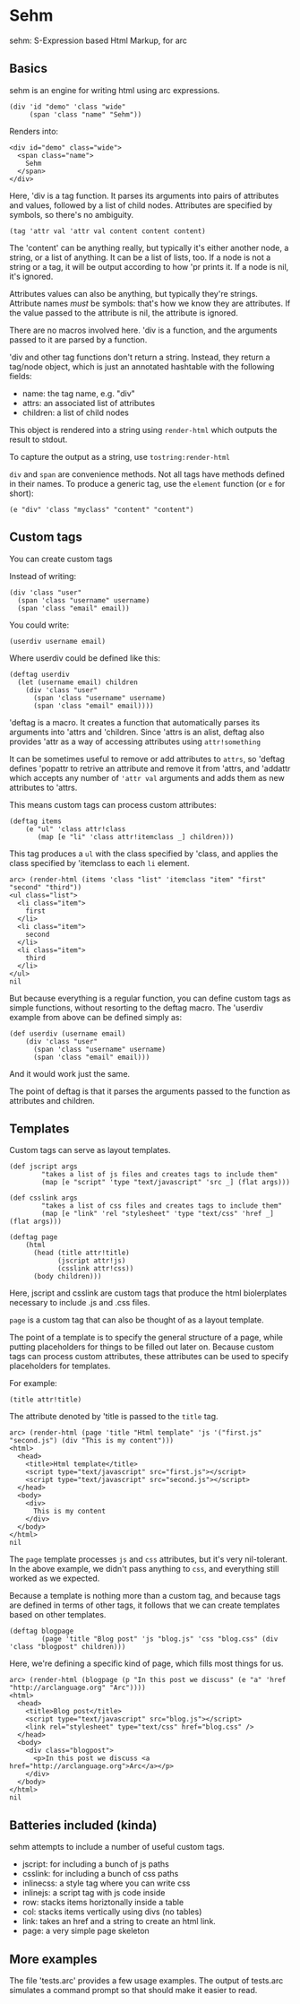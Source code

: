 # Sehm

sehm: S-Expression based Html Markup, for arc

## Basics

sehm is an engine for writing html using arc expressions.

    (div 'id "demo" 'class "wide"
         (span 'class "name" "Sehm"))

Renders into:

    <div id="demo" class="wide">
      <span class="name">
        Sehm
      </span>
    </div>

Here, 'div is a tag function. It parses its arguments into pairs of attributes and values, followed by a list of child nodes. Attributes are specified by symbols, so there's no ambiguity.

    (tag 'attr val 'attr val content content content)

The 'content' can be anything really, but typically it's either another node, a string, or a list of anything. It can be a list of lists, too. If a node is not a string or a tag, it will be output according to how 'pr prints it. If a node is nil, it's ignored.

Attributes values can also be anything, but typically they're strings. Attribute names *must* be symbols: that's how we know they are attributes. If the value passed to the attribute is nil, the attribute is ignored.

There are no macros involved here. 'div is a function, and the arguments passed to it are parsed by a function.

'div and other tag functions don't return a string. Instead, they return a tag/node object, which is just an annotated hashtable with the following fields:

* name: the tag name, e.g. "div"
* attrs: an associated list of attributes
* children: a list of child nodes

This object is rendered into a string using `render-html` which outputs the result to stdout. 

To capture the output as a string, use `tostring:render-html`

`div` and `span` are convenience methods. Not all tags have methods defined in their names. To produce a generic tag, use the `element` function (or `e` for short):

    (e "div" 'class "myclass" "content" "content")

## Custom tags

You can create custom tags

Instead of writing:

    (div 'class "user"
      (span 'class "username" username)
      (span 'class "email" email))

You could write:

    (userdiv username email)

Where userdiv could be defined like this:

    (deftag userdiv
      (let (username email) children
        (div 'class "user"
          (span 'class "username" username)
          (span 'class "email" email))))

'deftag is a macro. It creates a function that automatically parses its arguments into 'attrs and 'children.
Since 'attrs is an alist, deftag also provides 'attr as a way of accessing attributes using `attr!something`

It can be sometimes useful to remove or add attributes to `attrs`, so 'deftag defines 'popattr to retrive an attribute and remove it from 'attrs, and 'addattr which accepts any number of `'attr val` arguments and adds them as new attributes to 'attrs.

This means custom tags can process custom attributes:

    (deftag items
        (e "ul" 'class attr!class
           (map [e "li" 'class attr!itemclass _] children)))

This tag produces a `ul` with the class specified by 'class, and applies the class specified by 'itemclass to each `li` element.

    arc> (render-html (items 'class "list" 'itemclass "item" "first" "second" "third"))
    <ul class="list">
      <li class="item">
        first
      </li>
      <li class="item">
        second
      </li>
      <li class="item">
        third
      </li>
    </ul>
    nil

But because everything is a regular function, you can define custom tags as simple functions, without resorting to the deftag macro. The 'userdiv example from above can be defined simply as:

    (def userdiv (username email)
        (div 'class "user"
          (span 'class "username" username)
          (span 'class "email" email)))


And it would work just the same.

The point of deftag is that it parses the arguments passed to the function as attributes and children.

## Templates

Custom tags can serve as layout templates. 


    (def jscript args
            "takes a list of js files and creates tags to include them"
            (map [e "script" 'type "text/javascript" 'src _] (flat args)))

    (def csslink args
            "takes a list of css files and creates tags to include them"
            (map [e "link" 'rel "stylesheet" 'type "text/css" 'href _] (flat args)))

    (deftag page
        (html
          (head (title attr!title)
                (jscript attr!js)
                (csslink attr!css))
          (body children)))

Here, jscript and csslink are custom tags that produce the html biolerplates necessary to include .js and .css files.

`page` is a custom tag that can also be thought of as a layout template.

The point of a template is to specify the general structure of a page, while putting placeholders for things to be filled out later on. Because custom tags can process custom attributes, these attributes can be used to specify placeholders for templates.

For example:

    (title attr!title)

The attribute denoted by 'title is passed to the `title` tag.

    arc> (render-html (page 'title "Html template" 'js '("first.js" "second.js") (div "This is my content")))
    <html>
      <head>
        <title>Html template</title>
        <script type="text/javascript" src="first.js"></script>
        <script type="text/javascript" src="second.js"></script>
      </head>
      <body>
        <div>
          This is my content
        </div>
      </body>
    </html>
    nil

The `page` template processes `js` and `css` attributes, but it's very nil-tolerant. In the above example, we didn't pass anything to `css`, and everything still worked as we expected.

Because a template is nothing more than a custom tag, and because tags are defined in terms of other tags, it follows that we can create templates based on other templates.

    (deftag blogpage
            (page 'title "Blog post" 'js "blog.js" 'css "blog.css" (div 'class "blogpost" children)))

Here, we're defining a specific kind of page, which fills most things for us.

    arc> (render-html (blogpage (p "In this post we discuss" (e "a" 'href "http://arclanguage.org" "Arc"))))
    <html>
      <head>
        <title>Blog post</title>
        <script type="text/javascript" src="blog.js"></script>
        <link rel="stylesheet" type="text/css" href="blog.css" />
      </head>
      <body>
        <div class="blogpost">
          <p>In this post we discuss <a href="http://arclanguage.org">Arc</a></p>
        </div>
      </body>
    </html>
    nil

## Batteries included (kinda)

sehm attempts to include a number of useful custom tags.

* jscript: for including a bunch of js paths
* csslink: for including a bunch of css paths
* inlinecss: a style tag where you can write css
* inlinejs: a script tag with js code inside
* row: stacks items horiztonally inside a table
* col: stacks items vertically using divs (no tables)
* link: takes an href and a string to create an html link.
* page: a very simple page skeleton 

## More examples

The file 'tests.arc' provides a few usage examples. The output of tests.arc simulates a command prompt so that should make it easier to read.

